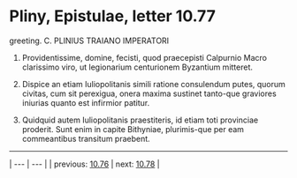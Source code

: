# Pliny, Epistulae, letter 10.77

greeting. C. PLINIUS TRAIANO IMPERATORI



1. Providentissime, domine, fecisti, quod praecepisti Calpurnio Macro clarissimo viro, ut legionarium centurionem Byzantium mitteret.



2. Dispice an etiam Iuliopolitanis simili ratione consulendum putes, quorum civitas, cum sit perexigua, onera maxima sustinet tanto-que graviores iniurias quanto est infirmior patitur.



3. Quidquid autem Iuliopolitanis praestiteris, id etiam toti provinciae proderit. Sunt enim in capite Bithyniae, plurimis-que per eam commeantibus transitum praebent.



---

| --- | --- |
| previous: [10.76](../10.76/) | next: [10.78](../10.78/) |